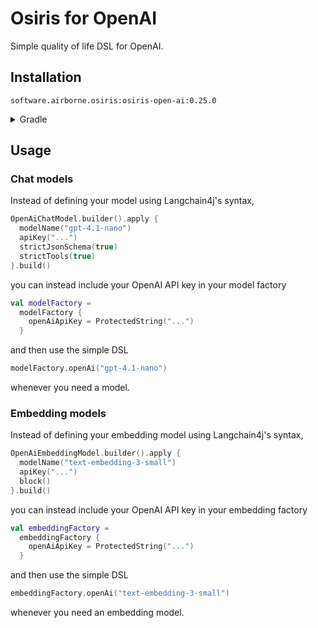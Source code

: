 # Osiris for OpenAI

Simple quality of life DSL for OpenAI.

## Installation

`software.airborne.osiris:osiris-open-ai:0.25.0`

<details>

<summary>Gradle</summary>

```kotlin
plugins {
  id("com.google.cloud.artifactregistry.gradle-plugin")
}

repositories {
  maven {
    url = uri("artifactregistry://us-central1-maven.pkg.dev/airborne-software/maven")
  }
}

dependencies {
  implementation("software.airborne.osiris:osiris-open-ai:0.25.0")

  /**
   * Also include one of the following,
   * depending on whether you're using the chat module or the agentic framework.
   */
  implementation("software.airborne.osiris:osiris-chat:0.25.0")
  implementation("software.airborne.osiris:osiris-agentic:0.25.0")
}
```

</details>

## Usage

### Chat models

Instead of defining your model using Langchain4j's syntax,

```kotlin
OpenAiChatModel.builder().apply {
  modelName("gpt-4.1-nano")
  apiKey("...")
  strictJsonSchema(true)
  strictTools(true)
}.build()
```

you can instead include your OpenAI API key in your model factory

```kotlin
val modelFactory =
  modelFactory {
    openAiApiKey = ProtectedString("...")
  }
```

and then use the simple DSL

```kotlin
modelFactory.openAi("gpt-4.1-nano")
```

whenever you need a model.

### Embedding models

Instead of defining your embedding model using Langchain4j's syntax,

```kotlin
OpenAiEmbeddingModel.builder().apply {
  modelName("text-embedding-3-small")
  apiKey("...")
  block()
}.build()
```

you can instead include your OpenAI API key in your embedding factory

```kotlin
val embeddingFactory =
  embeddingFactory {
    openAiApiKey = ProtectedString("...")
  }
```

and then use the simple DSL

```kotlin
embeddingFactory.openAi("text-embedding-3-small")
```

whenever you need an embedding model.
